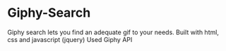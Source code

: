 # Giphy-Search
Giphy search lets you find an adequate gif to your needs. Built with html, css and javascript (jquery) Used Giphy API
